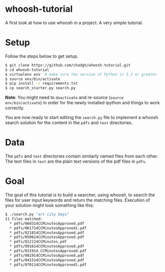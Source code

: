 # whoosh-tutorial
A first look at how to use whoosh in a project. A very simple tutorial.

# Setup
Follow the steps below to get setup.
```bash
$ git clone https://github.com/chadgh/whoosh-tutorial.git
$ cd whoosh-tutorial
$ virtualenv env  # make sure the version of Python is 3.3 or greater.
$ source env/bin/activate
$ pip install -r requirements.txt
$ cp search_starter.py search.py
```
**Note**: You might need to `deactivate` and re-source (`source env/bin/activate`) in order for the newly installed ipython and things to work correctly.

You are now ready to start editing the `search.py` file to implement a whoosh search solution for the content in the `pdfs` and `text` directories.

# Data
The `pdfs` and `text` directories contain similarly named files from each other. The text files in `text` are the plain text versions of the pdf files in `pdfs`.

# Goal
The goal of this tutorial is to build a searcher, using whoosh, to search the files for user input keywords and return the matching files. Execution of your solution might look something like this:

```bash
$ ./search.py "art city days"
11 files matched:
  * pdfs/060314CCMinutesApproved.pdf
  * pdfs/061714CCMinutesApproved1.pdf
  * pdfs/021814CCMinutesApproved.pdf
  * pdfs/050614CCMinutesApproved.pdf
  * pdfs/012114CCMinutes.pdf
  * pdfs/091614CCMinutesApproved.pdf
  * pdfs/031914_CCMinutesApproved.pdf
  * pdfs/081914CCMinutesApproved.pdf
  * pdfs/041514CCMinutesApproved.pdf
  * pdfs/070114CCMinutesApproved1.pdf
```
